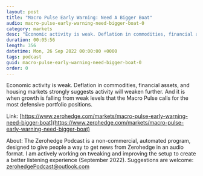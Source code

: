 ```yaml
---
layout: post
title: "Macro Pulse Early Warning: Need A Bigger Boat"
audio: macro-pulse-early-warning-need-bigger-boat-0
category: markets
desc: "Economic activity is weak. Deflation in commodities, financial assets, and housing markets strongly suggests activity will weaken further. And it is when growth is falling from weak levels that the Macro Pulse calls for the most defensive portfolio positions."
duration: 00:05:56
length: 356
datetime: Mon, 26 Sep 2022 00:00:00 +0000
tags: podcast
guid: macro-pulse-early-warning-need-bigger-boat-0
order: 0
---
```

Economic activity is weak. Deflation in commodities, financial assets, and housing markets strongly suggests activity will weaken further. And it is when growth is falling from weak levels that the Macro Pulse calls for the most defensive portfolio positions.

Link: [https://www.zerohedge.com/markets/macro-pulse-early-warning-need-bigger-boat](https://www.zerohedge.com/markets/macro-pulse-early-warning-need-bigger-boat)

About: The Zerohedge Podcast is a non-commercial, automated program, designed to give people a way to get news from Zerohedge in an audio format.  I am actively working on tweaking and improving the setup to create a better listening experience (September 2022).  Suggestions are welcome: [zerohedgePodcast@outlook.com](mailto:zerohedgePodcast@outlook.com)